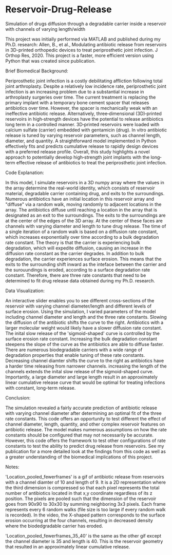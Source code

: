 # Reservoir-Drug-Release
Simulation of drugs diffusion through a degradable carrier inside a reservoir with channels of varying length/width

This project was initially performed via MATLAB and published during my Ph.D. research:
Allen, B., et al., Modulating antibiotic release from reservoirs in 3D-printed orthopedic devices to treat periprosthetic joint infection. J Orthop Res, 2020.
This project is a faster, more efficient version using Python that was created since publication.

Brief Biomedical Background:

Periprosthetic joint infection is a costly debilitating affliction following total joint arthroplasty. Despite a relatively low incidence rate, periprosthetic joint infection is an increasing problem due to a substantial increase in arthroplasty surgeries over time. The current treatment is replacing the primary implant with a temporary bone cement spacer that releases antibiotics over time. However, the spacer is mechanically weak with an ineffective antibiotic release. Alternatively, three‐dimensional (3D)‐printed reservoirs in high‐strength devices have the potential to release antibiotics long term in a controlled manner. 3D‐printed reservoirs were loaded with calcium sulfate (carrier) embedded with gentamicin (drug). In vitro antibiotic release is tuned by varying reservoir parameters, such as channel length, diameter, and quantity. A straightforward model implemented in Python effectively fits and predicts cumulative release to rapidly design devices with a preferred release profile. Overall, this study highlights a novel approach to potentially develop high‐strength joint implants with the long‐term effective release of antibiotics to treat the periprosthetic joint infection.

Code Explanation:

In this model, I simulate reservoirs in a 3D numpy array where the values in the array determine the real-world identity, which consists of reservoir material, degradable carrier containing drug, and exits to the surroundings.  Numerous antibiotics have an initial location in this reservoir array and "diffuse" via a random walk, moving randomly to adjacent locations in the array.  The antibiotics diffuse until reaching a location in the array that is designated as an exit to the surroundings.  The exits to the surroundings are at the center of the edges of the 3D array.  At the center of these faces are channels with varying diameter and length to tune drug release.  The time of a single iteration of a random walk is based on a diffusion rate constant, which increases exponentially over time according to a bulk degradation rate constant.  The theory is that the carrier is experiencing bulk degradation, which will expedite diffusion, causing an increase in the diffusion rate constant as the carrier degrades.  In addition to bulk degradation, the carrier experiences surface erosion.  This means that the exits to the surrounding shift inward as the inteface between the carrier and the surouundings is eroded, according to a surface degradation rate constant.  Therefore, there are three rate constants that need to be determined to fit drug release data obtained during my Ph.D. research.

Data Visualization:

An interactive slider enables you to see different cross-sections of the reservoir with varying channel diameter/length and different levels of surface erosion. Using the simulation, I varied parameters of the model including channel diameter and length and the three rate constants.  Slowing the diffusion of the antibiotic shifts the curve to the right.  Antibiotics with a larger molecular weight would likely have a slower diffusion rate constant.  The inital slow release of the 'sigmoid-shaped' curve is controlled by the surface erosion rate constant.  Increasing the bulk degradation constant steepens the slope of the curve as the antibiotics are able to diffuse faster.  There are numerous biodegradable carriers with a wide range of degradation properties that enable tuning of these rate constants.  Decreasing channel diamter shifts the curve to the right as antibiotics have a harder time releasing from narrower channels.  increasing the length of the channels extends the inital slow release of the sigmoid-shaped curve.  Importantly, a large diameter and large length result in an approximately linear cumulative release curve that would be optimal for treating infections with constant, long-term release.

Conclusion:

The simulation revealed a fairly accurate prediction of antibiotic release with varying channel diameter after determining an optimal fit of the three rate constants.  This code offers an opportunity to test different the effect of channel diameter, length, quantity, and other complex reservoir features on antibiotic release.  The model makes numerous assumptions on how the rate constants should be configured that may not necessarily be accurate.  However, this code offers the framework to test other configurations of rate constants to test the ability to predict drug release from reservoirs.  See my publication for a more detailed look at the findings from this code as well as a greater understanding of the biomedical implications of this project.

Notes:

'Location_pooled_fewerframes' is a gif of antibiotic release from reservoirs with a channel diamter of 10 and length of 9.  It is a 2D representation where the third dimension is compressed so that each pixel represents the total number of antibiotics located in that x,y coordinate regardless of its z position.  The pixels are pooled such that the dimension of the reservoir goes from 90x90 to 30x30 by summing neighboring 3x3 pixels.  Each frame represents every 6 random walks (file size is too large if every random walk is recorded).  In the video, the X-shaped pattern corresponds to the surface erosion occurring at the four channels, resulting in decreased density where the biodedgradable carrier has eroded.

'Location_pooled_fewerframes_35_40' is the same as the other gif except the channel diameter is 35 and length is 40.  This is the reservoir geometry that resulted in an approximately linear cumulative release.
